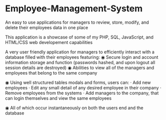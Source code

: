 # Employee-Management-System
An easy to use applications for managers to review, store, modify, and delete their employees data in one place

This application is a showcase of some of my PHP, SQL, JavaScript, and HTML/CSS web developement capabilities

A very user friendly application for managers to efficiently interact with a database filled with their employees featuring:
  ◉ Secure login and account information storage and function (passwords hashed, and upon logout all session details are destroyed)
  ◉ Abilities to view all of the managers and employees that belong to the same company
  
  ◉ Using well structured tables modals and forms, users can:
    · Add new employees
    · Edit any small detail of any desired employee in their company
    · Remove employees from the systems
    · Add managers to the company, that can login themselves and view the same employees
    
  ◉ All of which occur instantaneously on both the users end and the database
